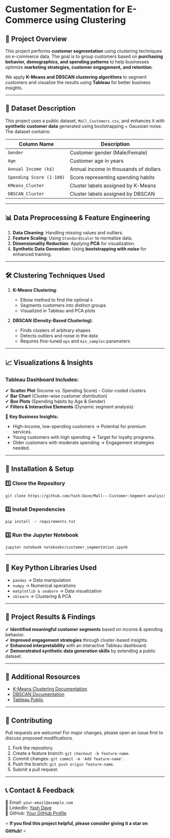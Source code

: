 # **Customer Segmentation for E-Commerce using Clustering**

## **📌 Project Overview**
This project performs **customer segmentation** using clustering techniques on e-commerce data. The goal is to group customers based on **purchasing behavior, demographics, and spending patterns** to help businesses optimize **marketing strategies, customer engagement, and retention**.

We apply **K-Means and DBSCAN clustering algorithms** to segment customers and visualize the results using **Tableau** for better business insights.

---

## **🔹 Dataset Description**
This project uses a public dataset, `Mall_Customers.csv`, and enhances it with **synthetic customer data** generated using bootstrapping + Gaussian noise. The dataset contains:

| Column Name | Description |
|-------------|------------|
| `Gender` | Customer gender (Male/Female) |
| `Age` | Customer age in years |
| `Annual Income (k$)` | Annual income in thousands of dollars |
| `Spending Score (1-100)` | Score representing spending habits |
| `KMeans_Cluster` | Cluster labels assigned by K-Means |
| `DBSCAN_Cluster` | Cluster labels assigned by DBSCAN |

---

## **📊 Data Preprocessing & Feature Engineering**
1. **Data Cleaning**: Handling missing values and outliers.
2. **Feature Scaling**: Using `StandardScaler` to normalize data.
3. **Dimensionality Reduction**: Applying **PCA** for visualization.
4. **Synthetic Data Generation**: Using **bootstrapping with noise** for enhanced training.

---

## **🛠️ Clustering Techniques Used**
1. **K-Means Clustering**:
   - Elbow method to find the optimal `k`
   - Segments customers into distinct groups
   - Visualized in Tableau and PCA plots

2. **DBSCAN (Density-Based Clustering)**:
   - Finds clusters of arbitrary shapes
   - Detects outliers and noise in the data
   - Requires fine-tuned `eps` and `min_samples` parameters

---

## **📈 Visualizations & Insights**
### **Tableau Dashboard Includes:**
✔ **Scatter Plot** (Income vs. Spending Score) - Color-coded clusters  
✔ **Bar Chart** (Cluster-wise customer distribution)  
✔ **Box Plots** (Spending habits by Age & Gender)  
✔ **Filters & Interactive Elements** (Dynamic segment analysis)  

📌 **Key Business Insights:**
- High-income, low-spending customers → Potential for premium services.
- Young customers with high spending → Target for loyalty programs.
- Older customers with moderate spending → Engagement strategies needed.

---

## **🚀 Installation & Setup**
### **1️⃣ Clone the Repository**
```bash
git clone https://github.com/Yash-Dave/Mall---Customer-Segment-analysis-.git
```

### **2️⃣ Install Dependencies**
```bash
pip install -r requirements.txt
```

### **3️⃣ Run the Jupyter Notebook**
```bash
jupyter notebook notebooks/customer_segmentation.ipynb
```
---

## **📌 Key Python Libraries Used**
- `pandas` → Data manipulation
- `numpy` → Numerical operations
- `matplotlib & seaborn` → Data visualization
- `sklearn` → Clustering & PCA

---

## **📜 Project Results & Findings**
✔ **Identified meaningful customer segments** based on income & spending behavior.  
✔ **Improved engagement strategies** through cluster-based insights.  
✔ **Enhanced interpretability** with an interactive Tableau dashboard.  
✔ **Demonstrated synthetic data generation skills** by extending a public dataset.  

---

## **🔗 Additional Resources**
- [K-Means Clustering Documentation](https://scikit-learn.org/stable/modules/generated/sklearn.cluster.KMeans.html)
- [DBSCAN Documentation](https://scikit-learn.org/stable/modules/generated/sklearn.cluster.DBSCAN.html)
- [Tableau Public](https://public.tableau.com/)

---

## **🤝 Contributing**
Pull requests are welcome! For major changes, please open an issue first to discuss proposed modifications.

1. Fork the repository.
2. Create a feature branch: `git checkout -b feature-name`.
3. Commit changes: `git commit -m 'Add feature-name'`.
4. Push the branch: `git push origin feature-name`.
5. Submit a pull request.

---

## **📞 Contact & Feedback**
📧 Email: `your-email@example.com`  
🔗 LinkedIn: [Yash Dave](https://www.linkedin.com/in/yashrdave/)  
🐙 GitHub: [Your GitHub Profile](https://github.com/Yash-Dave)  

⭐ **If you find this project helpful, please consider giving it a star on GitHub!** ⭐

